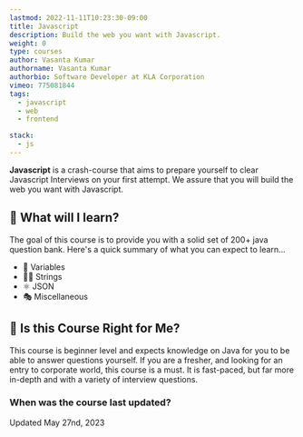 ```yaml
---
lastmod: 2022-11-11T10:23:30-09:00
title: Javascript
description: Build the web you want with Javascript.
weight: 0
type: courses
author: Vasanta Kumar
authorname: Vasanta Kumar
authorbio: Software Developer at KLA Corporation
vimeo: 775081844
tags:
  - javascript
  - web
  - frontend

stack:
  - js
---
```


**Javascript** is a crash-course that aims to prepare yourself to clear Javascript Interviews on your first attempt.
We assure that you will build the web you want with Javascript.

## 🦄 What will I learn?

The goal of this course is to provide you with a solid set of 200+ java question bank. Here's a quick summary of what you can expect to learn...

- 🚀 Variables
- 👨‍🎤 Strings
-  ⚛  JSON
- 🎭 Miscellaneous



<!-- <div class="row tweet-grid">
{{< testimonial name="Ant Wilson" handle="@AntWilson" img="ant-wilson.webp" >}}
  While working with Zack on preparing the course, he pointed out some stuff in Supabase that I didn’t even know about!
  This course should be <span class="hi">required viewing</span> for anyone building web apps with Supabase; it makes the flow of development to prod then continuing to ship crystal clear!
{{< /testimonial >}}


{{< testimonial name="Paul Copplestone" handle="@kiwicopple" img="paul-copplestone.webp" >}}
  This course is a must for anyone building with Supabase. One of the most comprehensive (and entertaining) tutorials on the web. As a bonus, you’ll <span class="hi">learn a tonne</span> of things about Postgres and SQL that are useful beyond Supabase.
  If you’re shipping a production-ready website or application, this course is 100% recommended
{{< /testimonial >}}
</div> -->


## 🤔 Is this Course Right for Me?

<div class="box box-blue">
This course is beginner level and expects knowledge on Java for you to be able to answer questions yourself. If you are a fresher, and looking for an entry to corporate world, this course is a must. It is fast-paced, but far more in-depth and with a variety of interview questions. 
</div>

### When was the course last updated?

<span class="tag tag-sm tag-typescript">Updated May 27nd, 2023</span>

